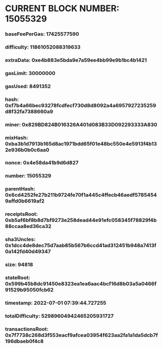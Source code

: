 # CURRENT BLOCK NUMBER: 15055329

### baseFeePerGas: 17425577590
### difficulty: 11861052088319633
### extraData: 0xe4b883e5bda9e7a59ee4bb99e9b1bc4b1421
### gasLimit: 30000000
### gasUsed: 8491352
### hash: 0xf7b4a66bec93278fcdfecf730d8d8092a4a6957927235259d8f32fa7388660a9
### miner: 0x829BD824B016326A401d083B33D092293333A830
### mixHash: 0xba3b1d7913b165d8ac1971bdd65f01e48bc550e4e5913f4b132e936b0b0c6aa0
### nonce: 0x4e58da41b9d6d827
### number: 15055329
### parentHash: 0x6cd4252fe27b211b9724fe70f1a445c4ffecb46aedf57854549affd0b6619af2
### receiptsRoot: 0xb5af6bf8b8d7bf9273e258dead44e91efc058345f78829f4b88ccaa8ed36ca32
### sha3Uncles: 0x1dcc4de8dec75d7aab85b567b6ccd41ad312451b948a7413f0a142fd40d49347
### size: 94818
### stateRoot: 0x599b45b8dc91450e8323ea1ea6aac4bcf16d8b03a5a0466f91529b95050fcb62
### timestamp: 2022-07-01 07:39:44.727255
### totalDifficulty: 52989604942465205931727
### transactionsRoot: 0x7f7738c268d3f553eacf9afcea03954f623aa2fa1a1da5dcb7f196dbaeb0f4c8
